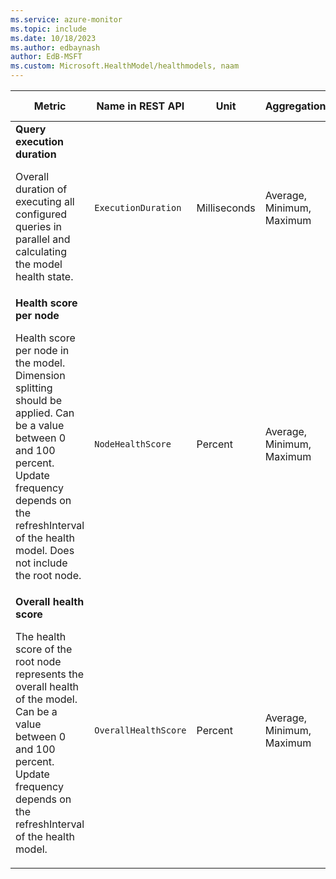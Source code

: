 ```yaml
---
ms.service: azure-monitor
ms.topic: include
ms.date: 10/18/2023
ms.author: edbaynash
author: EdB-MSFT
ms.custom: Microsoft.HealthModel/healthmodels, naam
---
```

<!--
NOTE:  This content is automatically generated using API calls to Azure. 
Any edits made on these files will be overwritten in the next run of the script. 
There is no benefit in editing these files directly.  
-->
  
  
|Metric|Name in REST API|Unit|Aggregation|Dimensions|Time Grains|DS Export|
|---|---|---|---|---|---|---|
|**Query execution duration**<p><p>Overall duration of executing all configured queries in parallel and calculating the model health state. |`ExecutionDuration` |Milliseconds |Average, Minimum, Maximum |\<none\>|PT1M |Yes|
|**Health score per node**<p><p>Health score per node in the model. Dimension splitting should be applied. Can be a value between 0 and 100 percent. Update frequency depends on the refreshInterval of the health model. Does not include the root node. |`NodeHealthScore` |Percent |Average, Minimum, Maximum |`NodeName`|PT1M |Yes|
|**Overall health score**<p><p>The health score of the root node represents the overall health of the model. Can be a value between 0 and 100 percent. Update frequency depends on the refreshInterval of the health model. |`OverallHealthScore` |Percent |Average, Minimum, Maximum |\<none\>|PT1M |Yes|